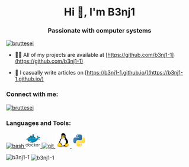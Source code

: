 <h1 align="center">Hi 👋, I'm B3nj1</h1>
<h3 align="center">Passionate with computer systems</h3>

<p align="left"> <a href="https://twitter.com/bruttesei" target="blank"><img src="https://img.shields.io/twitter/follow/bruttesei?logo=twitter&style=for-the-badge" alt="bruttesei" /></a> </p>

- 👨‍💻 All of my projects are available at [https://github.com/b3nj1-1](https://github.com/b3nj1-1)

- 📝 I casually write articles on [https://b3nj1-1.github.io/](https://b3nj1-1.github.io/)

<h3 align="left">Connect with me:</h3>
<p align="left">
<a href="https://twitter.com/bruttesei" target="blank"><img align="center" src="https://raw.githubusercontent.com/rahuldkjain/github-profile-readme-generator/master/src/images/icons/Social/twitter.svg" alt="bruttesei" height="30" width="40" /></a>
</p>

<h3 align="left">Languages and Tools:</h3>
<p align="left"> <a href="https://www.gnu.org/software/bash/" target="_blank"> <img src="https://www.vectorlogo.zone/logos/gnu_bash/gnu_bash-icon.svg" alt="bash" width="40" height="40"/> </a> <a href="https://www.docker.com/" target="_blank"> <img src="https://raw.githubusercontent.com/devicons/devicon/master/icons/docker/docker-original-wordmark.svg" alt="docker" width="40" height="40"/> </a> <a href="https://git-scm.com/" target="_blank"> <img src="https://www.vectorlogo.zone/logos/git-scm/git-scm-icon.svg" alt="git" width="40" height="40"/> </a> <a href="https://www.linux.org/" target="_blank"> <img src="https://raw.githubusercontent.com/devicons/devicon/master/icons/linux/linux-original.svg" alt="linux" width="40" height="40"/> </a> <a href="https://www.python.org" target="_blank"> <img src="https://raw.githubusercontent.com/devicons/devicon/master/icons/python/python-original.svg" alt="python" width="40" height="40"/> </a> </p>

<p><img align="left" src="https://github-readme-stats.vercel.app/api/top-langs?username=b3nj1-1&show_icons=true&locale=en&layout=compact" alt="b3nj1-1" /></p>

<p>&nbsp;<img align="center" src="https://github-readme-stats.vercel.app/api?username=b3nj1-1&show_icons=true&locale=en" alt="b3nj1-1" /></p>
